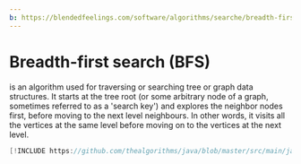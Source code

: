 ```yaml
---
b: https://blendedfeelings.com/software/algorithms/searche/breadth-first-search-algorithm.md
---
```


# Breadth-first search (BFS)
is an algorithm used for traversing or searching tree or graph data structures. It starts at the tree root (or some arbitrary node of a graph, sometimes referred to as a 'search key') and explores the neighbor nodes first, before moving to the next level neighbours. In other words, it visits all the vertices at the same level before moving on to the vertices at the next level.

```java
[!INCLUDE https://github.com/thealgorithms/java/blob/master/src/main/java/com/thealgorithms/searches/BreadthFirstSearch.java]
```